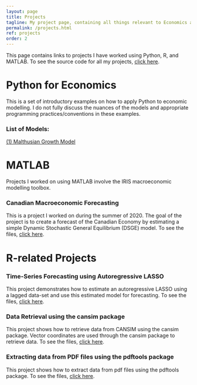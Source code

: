 ```yaml
---
layout: page
title: Projects
tagline: My project page, containing all things relevant to Economics and not.
permalink: /projects.html
ref: projects
order: 2
---
```

This page contains links to projects I have worked using Python, R, and MATLAB. To see the source code for all my projects, [click here](https://github.com/lj-valencia).

# Python for Economics
This is a set of introductory examples on how to apply Python to economic modelling. I do not fully discuss the nuances of the models and appropriate programming practices/conventions in these examples. 

### List of Models:
[(1) Malthusian Growth Model](https://github.com/lj-valencia/Python-for-Macroeconomics/blob/master/Malthusian%20Model.ipynb)

# MATLAB
Projects I worked on using MATLAB involve the IRIS macroeconomic modelling toolbox.

### Canadian Macroeconomic Forecasting 
This is a project I worked on during the summer of 2020. The goal of the project is to create a forecast of the Canadian Economy by estimating a simple Dynamic Stochastic General Equilibrium (DSGE) model. To see the files, [click here](https://github.com/lj-valencia/MATLAB-Projects/tree/master/NKPC%20Model).

# R-related Projects

### Time-Series Forecasting using Autoregressive LASSO
This project demonstrates how to estimate an autoregressive LASSO using a lagged data-set and use this estimated model for forecasting. To see the files, 
[click here](https://github.com/lj-valencia/R-projects/tree/master/Autoregressive-LASSO).

### Data Retrieval using the cansim package
This project shows how to retrieve data from CANSIM using the cansim package. Vector coordinates are used through the cansim package to retrieve data. To see the files, [click here](https://github.com/lj-valencia/R-projects/tree/master/CANSIM-Retrieval).

### Extracting data from PDF files using the pdftools package
This project shows how to extract data from pdf files using the pdftools package. To see the files, [click here](https://github.com/lj-valencia/R-projects/tree/master/Extract-PDF-1).
